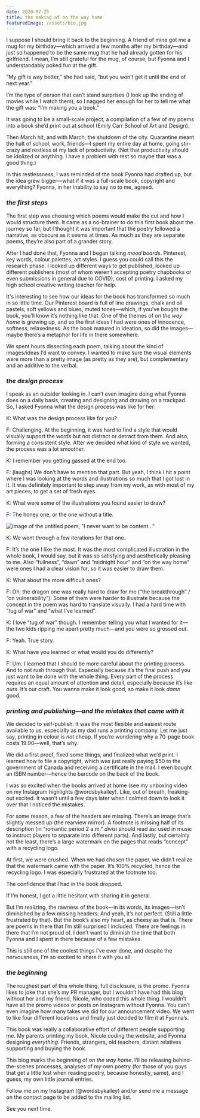 ```yaml
---
date: 2020-07-25
title: the making of on the way home
featuredImage: /assets/bio.jpg
---
```

I suppose I should bring it back to the beginning. A friend of mine got me a mug for my birthday—which arrived a few months after my birthday—and just so happened to be the same mug that he had already gotten for his girlfriend. I mean, I’m still grateful for the mug, of course, but Fyonna and I understandably poked fun at the gift.

“My gift is way better,” she had said, “but you won’t get it until the end of next year.”

I’m the type of person that can’t stand surprises (I look up the ending of movies while I watch them), so I nagged her enough for her to tell me what the gift was: “I’m making you a book.”

It was going to be a small-scale project, a compilation of a few of my poems into a book she’d print out at school (Emily Carr School of Art and Design).

Then March hit, and with March, the shutdown of the city. Quarantine meant the halt of school, work, friends—I spent my entire day at home, going stir-crazy and restless at my lack of productivity. (Not that productivity should be idolized or anything. I have a problem with rest so maybe that was a good thing.)

In this restlessness, I was reminded of the book Fyonna had drafted up, but the idea grew bigger—what if it was a full-scale book, copyright and everything? Fyonna, in her inability to say no to me, agreed.

### *the first steps*

The first step was choosing which poems would make the cut and how I would structure them. It came as a no-brainer to do this first book about the journey so far, but I thought it was important that the poetry followed a narrative, as obscure as it seems at times. As much as they are separate poems, they’re also part of a grander story.

After I had done that, Fyonna and I began talking *mood boards*. Pinterest, key words, colour palettes, art styles. I guess you could call this the research phase. I looked up different ways to get published, looked up different publishers (most of whom weren’t accepting poetry chapbooks or even submissions in general due to COVID), cost of printing. I asked my high school creative writing teacher for help.

It's interesting to see how our ideas for the book has transformed so much in so little time. Our Pinterest board is full of line drawings, chalk and oil pastels, soft yellows and blues, muted tones—which, if you’ve bought the book, you’ll know it’s nothing like that. One of the themes of *on the way home* is growing up, and so the first ideas I had were ones of innocence, softness, relaxedness. As the book matured in ideation, so did the images—maybe there’s a metaphor for life in there somewhere.

We spent hours dissecting each poem, talking about the kind of images/ideas I’d want to convey. I wanted to make sure the visual elements were more than a pretty image (as pretty as they are), but complementary and an additive to the verbal.

### *the design process*

I speak as an outsider looking in. I can’t even imagine doing what Fyonna does on a daily basis, creating and designing and drawing on a trackpad. So, I asked Fyonna what the design process was like for her:

K: What was the design process like for you?

F: Challenging. At the beginning, it was hard to find a style that would visually support the words but not distract or detract from them. And also, forming a consistent style. After we decided what kind of style we wanted, the process was a lot smoother.

K: I remember you getting gassed at the end too.

F: (laughs) We don’t have to mention that part. But yeah, I think I hit a point where I was looking at the words and illustrations so much that I got lost in it. It was definitely important to step away from my work, as with most of my art pieces, to get a set of fresh eyes.

K: What were some of the illustrations you found easier to draw?

F: The honey one, or the one without a title.

![image of the untitled poem, "I never want to be content..."](/assets/kai-s-book-1.jpg "poison honey")

K: We went through a few iterations for that one.

F: It’s the one I like the most. It was the most complicated illustration in the whole book, I would say, but it was so satisfying and aesthetically pleasing to me. Also “fullness”, “dawn” and “midnight hour” and “on the way home” were ones I had a clear vision for, so it was easier to draw them.

K: What about the more difficult ones?

F: Oh, the dragon one was really hard to draw for me (“the breakthrough” / “on vulnerability”). Some of them were harder to illustrate because the concept in the poem was hard to translate visually. I had a hard time with “tug of war” and “what I’ve learned”.

K: I love “tug of war” though. I remember telling you what I wanted for it—the two kids ripping me apart pretty much—and you were so grossed out.

F: Yeah. True story.

K: What have you learned or what would you do differently?

F: Um. I learned that I should be more careful about the printing process. And to not rush through that. Especially because it’s the final push and you just want to be done with the whole thing. Every part of the process requires an equal amount of attention and detail, especially because it’s like *ours*. It’s our craft. You wanna make it look good, so make it look *damn* good.

### *printing and publishing—and the mistakes that came with it*

We decided to self-publish. It was the most flexible and easiest route available to us, especially as my dad runs a printing company. Let me just say, printing in colour is *not* cheap. If you’re wondering why a 70-page book costs 19.90—well, that’s why.

We did a first proof, fixed some things, and finalized what we’d print. I learned how to file a copyright, which was just really paying $50 to the government of Canada and receiving a certificate in the mail. I even bought an ISBN number—hence the barcode on the back of the book.

I was so excited when the books arrived at home (see my unboxing video on my Instagram highlights @wordsbykailey). Like, out of breath, freaking-out excited. It wasn’t until a few days later when I calmed down to look it over that I noticed the mistakes.

For some reason, a few of the headers are missing. There’s an image that’s slightly messed up (the rearview mirror). A footnote is missing half of its description (in “romantic period 2 a.m.” *divisi* should read as: used in music to instruct players to separate into different parts). And lastly, but certainly not the least, there’s a large watermark on the pages that reads “concept” with a recycling logo.

At first, we were crushed. When we had chosen the paper, we didn’t realize that the watermark came with the paper. It’s 100% recycled, hence the recycling logo. I was especially frustrated at the footnote too.

The confidence that I had in the book dropped.

If I’m honest, I got a little hesitant with sharing it in general.

But I’m realizing, the rawness of the book—in its words, its images—isn’t diminished by a few missing headers. And yeah, it’s not perfect. (Still a little frustrated by that). But the book’s also my heart, as cheesy as that is. There are poems in there that I’m still surprised I included. There are feelings in there that I’m not proud of. I don’t want to diminish the time that both Fyonna and I spent in there because of a few mistakes.

This is still one of the coolest things I’ve ever done, and despite the nervousness, I'm so excited to share it with you all.

### *the beginning*

The roughest part of this whole thing, full disclosure, is the promo. Fyonna likes to joke that she’s my PR manager, but I wouldn’t have had this blog without her and my friend, Nicole, who coded this whole thing. I wouldn’t have all the promo videos or posts on Instagram without Fyonna. You can’t even imagine how many takes we did for our announcement video. We went to like four different locations and finally just decided to film it at Fyonna’s.

This book was really a collaborative effort of different people supporting me. My parents printing my book, Nicole coding the website, and Fyonna designing *everything*. Friends, strangers, old teachers, distant relatives supporting and buying the book.

This blog marks the beginning of *on the way home*. I’ll be releasing behind-the-scenes processes, analyses of my own poetry (for those of you guys that get a little lost when reading poetry, because honestly, same), and I guess, my own little journal entries.

Follow me on my Instagram (@wordsbykailey) and/or send me a message on the contact page to be added to the mailing list. 

See you next time.